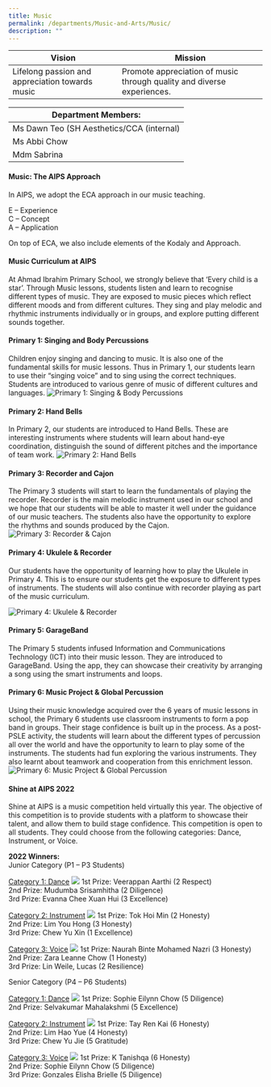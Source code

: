 ```yaml
---
title: Music
permalink: /departments/Music-and-Arts/Music/
description: ""
---
```

| Vision | Mission |
|---|---|
| Lifelong passion and appreciation towards music | Promote appreciation of music through quality and diverse experiences. |


| Department Members: |
|---|
| Ms Dawn Teo (SH Aesthetics/CCA (internal) |
| Ms Abbi Chow |
| Mdm Sabrina |


#### Music: The AIPS Approach
In AIPS, we adopt the ECA approach in our music teaching.

E – Experience <br>
C – Concept <br>
A – Application <br>

On top of ECA, we also include elements of the Kodaly and Approach.



#### Music Curriculum at AIPS
At Ahmad Ibrahim Primary School, we strongly believe that ‘Every child is a star’. Through Music lessons, students listen and learn to recognise different types of music. They are exposed to music pieces which reflect different moods and from different cultures. They sing and play melodic and rhythmic instruments individually or in groups, and explore putting different sounds together.


#### Primary 1: Singing and Body Percussions

Children enjoy singing and dancing to music. It is also one of the fundamental skills for music lessons. Thus in Primary 1, our students learn to use their “singing voice” and to sing using the correct techniques. Students are introduced to various genre of music of different cultures and languages.
<img src="/images/p1.jpg" alt="Primary 1: Singing &amp; Body Percussions">

#### Primary 2: Hand Bells
	
In Primary 2, our students are introduced to Hand Bells. These are interesting instruments where students will learn about hand-eye coordination, distinguish the sound of different pitches and the importance of team work.
<img src="/images/p2.png" alt="Primary 2: Hand Bells">

#### Primary 3: Recorder and Cajon
	
The Primary 3 students will start to learn the fundamentals of playing the recorder. Recorder is the main melodic instrument used in our school and we hope that our students will be able to master it well under the guidance of our music teachers. The students also have the opportunity to explore the rhythms and sounds produced by the Cajon.
<img src="/images/p3.jpg" alt="Primary 3: Recorder &amp; Cajon">

#### Primary 4: Ukulele &amp; Recorder

Our students have the opportunity of learning how to play the Ukulele in Primary 4. This is to ensure our students get the exposure to different types of instruments. The students will also continue with recorder playing as part of the music curriculum.
	
<img src="/images/p4.jpg" alt="Primary 4: Ukulele &amp; Recorder">

#### Primary 5: GarageBand
	
The Primary 5 students infused Information and Communications Technology (ICT) into their music lesson. They are introduced to GarageBand. Using the app, they can showcase their creativity by arranging a song using the smart instruments and loops.
	
#### Primary 6: Music Project &amp; Global Percussion

Using their music knowledge acquired over the 6 years of music lessons in school, the Primary 6 students use classroom instruments to form a pop band in groups. Their stage confidence is built up in the process. As a post-PSLE activity, the students will learn about the different types of percussion all over the world and have the opportunity to learn to play some of the instruments.  The students had fun exploring the various instruments. They also learnt about teamwork and cooperation from this enrichment lesson.
<img src="/images/p6.png" alt="Primary 6: Music Project &amp; Global Percussion">
	
#### Shine at AIPS 2022
	
Shine at AIPS is a music competition held virtually this year. The objective of this competition is to provide students with a platform to showcase their talent, and allow them to build stage confidence. This competition is open to all students. They could choose from the following categories: Dance, Instrument, or Voice.

**2022 Winners:**<br>
Junior Category (P1 – P3 Students)<br>

<u>Category 1: Dance</u>
![](/images/junior%20category%20dance.jpeg)
1st Prize: Veerappan Aarthi (2 Respect)<br>
2nd Prize: Mudumba Srisamhitha (2 Diligence)<br>
3rd Prize: Evanna Chee Xuan Hui (3 Excellence)

<u>Category 2: Instrument</u>
![](/images/junior%20category%20instrument.jpeg)
1st Prize: Tok Hoi Min (2 Honesty)<br>
2nd Prize: Lim You Hong (3 Honesty)<br>
3rd Prize: Chew Yu Xin (1 Excellence)


<u>Category 3: Voice</u>
![](/images/junior%20category%20voice.jpeg)
1st Prize: Naurah Binte Mohamed Nazri (3 Honesty)<br>
2nd Prize: Zara Leanne Chow (1 Honesty)<br>
3rd Prize: Lin Weile, Lucas (2 Resilience)


Senior Category (P4 – P6 Students)

<u>Category 1: Dance</u>
![](/images/senior%20category%20dance.jpeg)
1st Prize: Sophie Eilynn Chow (5 Diligence)<br>
2nd Prize: Selvakumar Mahalakshmi (5 Excellence)


<u>Category 2: Instrument</u>
![](/images/senior%20category%20instrument.jpeg)
1st Prize: Tay Ren Kai (6 Honesty)<br>
2nd Prize: Lim Hao Yue (4 Honesty)<br>
3rd Prize: Chew Yu Jie (5 Gratitude)



<u>Category 3: Voice</u>
![](/images/senior%20category%20voice.jpeg)
1st Prize: K Tanishqa (6 Honesty)<br>
2nd Prize: Sophie Eilynn Chow (5 Diligence)<br>
3rd Prize: Gonzales Elisha Brielle (5 Diligence)